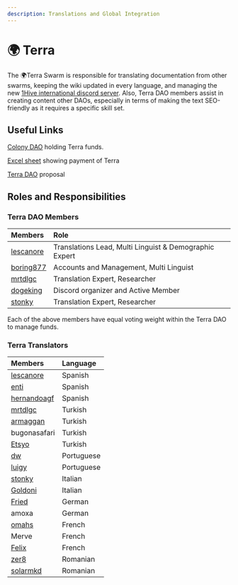 ```yaml
---
description: Translations and Global Integration
---
```


# 🌍 Terra

The 🌍Terra Swarm is responsible for translating documentation from other swarms, keeping the wiki updated in every language, and managing the new [1Hive international discord server](https://discord.gg/gM8Cy8mcPm). Also, Terra DAO members assist in creating content other DAOs, especially in terms of making the text SEO-friendly as it requires a specific skill set.

## Useful Links

[Colony DAO](https://xdai.colony.io/colony/terra) holding Terra funds.

[Excel sheet](https://docs.google.com/spreadsheets/d/19BNKZDQe3kFDkSYu4Ql-9AO4LRkuLyk8G1XWcoNcuhU/edit?usp=sharing) showing payment of Terra

[Terra DAO](https://docs.google.com/document/d/1SC1FOmX3PA3A-Z8D9OEAalXKBFQJeWYAJHrVo310TyU/edit#heading=h.3sdj4z5mrep9) proposal

## Roles and Responsibilities

### Terra DAO Members

| Members | Role |
| :--- | :--- |
| [lescanore](https://forum.1hive.org/u/Escanor/summary) | Translations Lead, Multi Linguist & Demographic Expert |
| [boring877](https://forum.1hive.org/u/boring877/summary) | Accounts and Management, Multi Linguist |
| [mrtdlgc](https://forum.1hive.org/u/mrtdlgc/summary) | Translation Expert, Researcher |
| [dogeking](https://forum.1hive.org/u/dogeking/summary) | Discord organizer and Active Member |
| [stonky](https://forum.1hive.org/u/stonky/summary) | Translation Expert, Researcher |

Each of the above members have equal voting weight within the Terra DAO to manage funds.

### Terra Translators

| Members | Language |
| :--- | :--- |
| [lescanore](https://forum.1hive.org/u/escanor/summary) | Spanish |
| [enti](https://forum.1hive.org/u/eenti/activity) | Spanish |
| [hernandoagf](https://forum.1hive.org/u/hernandoagf/summary) | Spanish |
| [mrtdlgc](https://forum.1hive.org/u/mrtdlgc/summary) | Turkish |
| [armaggan](https://forum.1hive.org/u/armggan/summary) | Turkish |
| bugonasafari | Turkish |
| [Etsyo](https://forum.1hive.org/u/etsyo/summary) | Turkish |
| [dw](https://forum.1hive.org/u/farmerd/summary) | Portuguese |
| [luigy](https://forum.1hive.org/u/luigy/summary) | Portuguese |
| [stonky](https://forum.1hive.org/u/stonky/summary) | Italian |
| [Goldoni](https://forum.1hive.org/u/goldoni/summary) | Italian |
| [Fried](https://forum.1hive.org/u/friedrengi/summary) | German |
| amoxa | German |
| [omahs](https://forum.1hive.org/u/omahs/summary) | French |
| Merve | French |
| [Felix](https://forum.1hive.org/u/felix/summary) | French |
| [zer8](https://forum.1hive.org/u/zer8/summary) | Romanian |
| [solarmkd](https://forum.1hive.org/u/solarmkd/summary) | Romanian |

